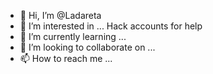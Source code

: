 - 👋 Hi, I’m @Ladareta
- 👀 I’m interested in ... Hack accounts for help
- 🌱 I’m currently learning ...
- 💞️ I’m looking to collaborate on ...
- 📫 How to reach me ...

<!---
Ladareta/Ladareta is a ✨ special ✨ repository because its `README.md` (this file) appears on your GitHub profile.
You can click the Preview link to take a look at your changes.
--->
